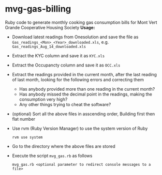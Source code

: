 mvg-gas-billing
===============
Ruby code to generate monthly cooking gas consumption bills for Mont Vert Grande Cooperative Housing Society
**Usage:**
  - Download latest readings from Onesolution and save the file as `Gas_readings_<Mon>_<Year>_downloaded.xls`, e.g. `Gas_readings_Aug_14_downloaded.xls`
  - Extract the KYC column and save it as `KYC.xls`
  - Extract the Occupancty column and save it as `OCC.xls`
  - Extract the readings provided in the current month, after the last reading of last month, looking for the following errors and correcting them
    - Has anybody provided more than one reading in the current month?
    - Has anybody missed the decimal point in the readings, making the consumption very high?
    - Any other things trying to cheat the software?
  - (optional) Sort all the above files in asscending order, Building first then flat number
  - Use rvm (Ruby Version Manager) to use the system version of Ruby

        rvm use system
  - Go to the directory where the above files are stored
  - Execute the script `mvg_gas.rb` as follows

        mvg_gas.rb <optional parameter to redirect console messages to a file> 
